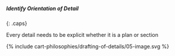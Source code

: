 ##### Identify Orientation of Detail
{: .caps}

Every detail needs to be explicit whether it is a plan or section

{% include cart-philosophies/drafting-of-details/05-image.svg %}
